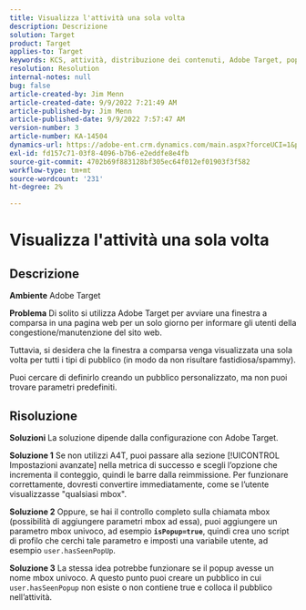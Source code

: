 ```yaml
---
title: Visualizza l'attività una sola volta
description: Descrizione
solution: Target
product: Target
applies-to: Target
keywords: KCS, attività, distribuzione dei contenuti, Adobe Target, popup, pagina web, visualizzazione, una volta
resolution: Resolution
internal-notes: null
bug: false
article-created-by: Jim Menn
article-created-date: 9/9/2022 7:21:49 AM
article-published-by: Jim Menn
article-published-date: 9/9/2022 7:57:47 AM
version-number: 3
article-number: KA-14504
dynamics-url: https://adobe-ent.crm.dynamics.com/main.aspx?forceUCI=1&pagetype=entityrecord&etn=knowledgearticle&id=da1c420f-1030-ed11-9db1-0022480866ad
exl-id: fd157c71-03f8-4096-b7b6-e2eddfe8e4fb
source-git-commit: 4702b69f883128bf305ec64f012ef01903f3f582
workflow-type: tm+mt
source-wordcount: '231'
ht-degree: 2%

---
```


# Visualizza l&#39;attività una sola volta

## Descrizione


<b>Ambiente</b>
Adobe Target

<b>Problema</b>
Di solito si utilizza Adobe Target per avviare una finestra a comparsa in una pagina web per un solo giorno per informare gli utenti della congestione/manutenzione del sito web.

Tuttavia, si desidera che la finestra a comparsa venga visualizzata una sola volta per tutti i tipi di pubblico (in modo da non risultare fastidiosa/spammy).

Puoi cercare di definirlo creando un pubblico personalizzato, ma non puoi trovare parametri predefiniti.


## Risoluzione


<b>Soluzioni</b>
La soluzione dipende dalla configurazione con Adobe Target.

<b>Soluzione 1</b>
Se non utilizzi A4T, puoi passare alla sezione [!UICONTROL Impostazioni avanzate] nella metrica di successo e scegli l’opzione che incrementa il conteggio, quindi le barre dalla reimmissione. Per funzionare correttamente, dovresti convertire immediatamente, come se l’utente visualizzasse &quot;qualsiasi mbox&quot;.

<b>Soluzione 2</b>
Oppure, se hai il controllo completo sulla chiamata mbox (possibilità di aggiungere parametri mbox ad essa), puoi aggiungere un parametro mbox univoco, ad esempio <b>`isPopup=true`</b>, quindi crea uno script di profilo che cerchi tale parametro e imposti una variabile utente, ad esempio `user.hasSeenPopUp`.

<b>Soluzione 3</b>
La stessa idea potrebbe funzionare se il popup avesse un nome mbox univoco.
A questo punto puoi creare un pubblico in cui `user.hasSeenPopup` non esiste o non contiene true e colloca il pubblico nell’attività.
